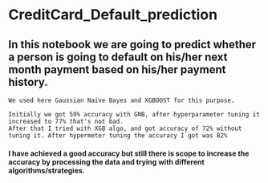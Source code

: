# CreditCard_Default_prediction

## In this notebook we are going to predict whether a person is going to default on his/her next month payment based on his/her payment history.

    We used here Gaussian Naive Bayes and XGBOOST for this purpose.

    Initially we got 59% accuracy with GNB, after hyperparameter tuning it increased to 77% that's not bad.
    After that I tried with XGB algo, and got accuracy of 72% without tuning it. After hypermeter tuning the accuracy I got was 82%
    
 #### I have achieved a good accuracy but still there is scope to increase the accuracy by processing the data and trying with different algorithms/strategies.
